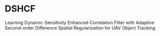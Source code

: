 # DSHCF
 Learning Dynamic-Sensitivity Enhanced Correlation Filter with Adaptive Second-order Difference Spatial Regularization for UAV Object Tracking
